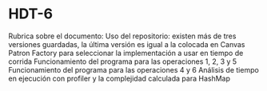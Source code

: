 # HDT-6
Rubrica sobre el documento:
Uso del repositorio: existen más de tres versiones guardadas, la última versión es igual a la colocada en Canvas
Patron Factory para seleccionar la implementación a usar en tiempo de corrida
Funcionamiento del programa para las operaciones 1, 2, 3 y 5
Funcionamiento del programa para las operaciones 4 y 6
Análisis de tiempo en ejecución con profiler y la complejidad calculada para HashMap
